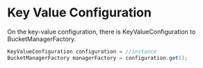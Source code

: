 # Key Value Configuration

On the key-value configuration, there is KeyValueConfiguration to BucketManagerFactory.

```java
KeyValueConfiguration configuration = //instance
BucketManagerFactory managerFactory = configuration.get();
```

